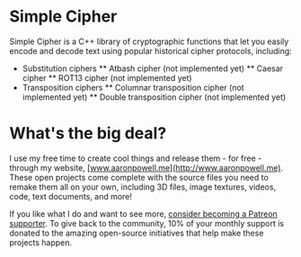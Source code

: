 # Simple Cipher
Simple Cipher is a C++ library of cryptographic functions that let you easily encode and decode text using popular historical cipher protocols, including:

* Substitution ciphers
** Atbash cipher (not implemented yet)
** Caesar cipher
** ROT13 cipher (not implemented yet)
* Transposition ciphers
** Columnar transposition cipher (not implemented yet)
** Double transposition cipher (not implemented yet)

# What's the big deal?

I use my free time to create cool things and release them - for free - through my website, [www.aaronpowell.me](http://www.aaronpowell.me). These open projects come complete with the source files you need to remake them all on your own, including 3D files, image textures, videos, code, text documents, and more!

If you like what I do and want to see more, [consider becoming a Patreon supporter](https://www.patreon.com/aaronpowell). To give back to the community, 10% of your monthly support is donated to the amazing open-source initiatives that help make these projects happen.
